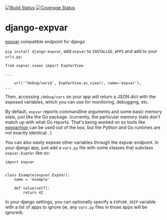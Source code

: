 [![Build Status](https://travis-ci.org/thraxil/django-expvar.svg?branch=master)](https://travis-ci.org/thraxil/django-expvar)
[![Coverage Status](https://coveralls.io/repos/github/thraxil/django-expvar/badge.svg?branch=master)](https://coveralls.io/github/thraxil/django-expvar?branch=master)

django-expvar
==============

[expvar](https://golang.org/pkg/expvar/) compatible endpoint for django

`pip install django-expvar`, add `expvar` to `INSTALLED_APPS` and add
to your `urls.py`:

```
from expvar.views import ExpVarView

...

    url('^debug/vars$', ExpVarView.as_view(), name='expvar'),
...
```

Then, accessing `/debug/vars` on your app will return a JSON dict with
the exposed variables, which you can use for monitoring, debugging,
etc.

By default, `expvar` reports commandline arguments and some basic
memory stats, just like the Go package. (currently, the particular
memory stats don't match up with what Go reports. That's being worked
on so tools like [expvarmon](https://github.com/divan/expvarmon) can
be used out of the box, but the Python and Go runtimes are not exactly
identical...)

You can also easily expose other variables through the expvar
endpoint. In your django app, just add a `vars.py` file with some
classes that subclass `expvar.ExpVar` like so:

```
import expvar


class Example(expvar.ExpVar):
    name = 'example'

    def value(self):
        return 42
```

In your django settings, you can optionally specify a `EXPVAR_SKIP`
variable with a list of apps to ignore (ie, any `vars.py` files in
those apps will be ignored).
